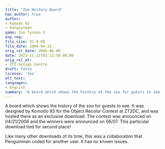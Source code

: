 ```yaml
---
title: "Zoo History Board"
has_author: true
author: 
- Komodo 93
- Penguinman
game: Zoo Tycoon 2
exp_req: 
file_size: 92.9 KB
file_date: 2006-04-25
orig_rel_date: 2006-06-08
date: 2023-11-21T02:12:58-08:00
orig_rel_at: 
- ZT2 Design Centre
draft: false
license: 'Yes'
alt_text: 
languages:
- English
summary: "A board which shows the history of the zoo for guests to see."
---
```

A board which shows the history of the zoo for guests to see. It was designed by Komodo 93 for the Object Recolor Contest at ZT2DC, and was hosted there as an exclusive download. The contest was announced on 04/21/2006 and the winners were announced on 06/07. This particular download tied for second place!

Like many other downloads of its time, this was a collaboration that Penguinman coded for another user. It has no known issues.